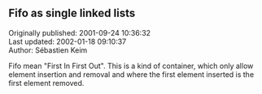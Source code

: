 ## Fifo as single linked lists  
Originally published: 2001-09-24 10:36:32  
Last updated: 2002-01-18 09:10:37  
Author: Sébastien Keim  
  
Fifo mean  "First In First Out". This is a kind of container, which only allow element insertion and removal and where the first element inserted is the first element removed.